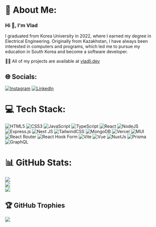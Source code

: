 # 💫 About Me:
### Hi 👋, I'm Vlad
I graduated from Korea University in 2022, where I earned my degree in Electrical Engineering. Originally from Kazakhstan, I have always been interested in computers and programs, which led me to pursue my education in South Korea and become a software developer.

👨‍💻 All of my projects are available at [vladli.dev](https://vladli.dev)


## 🌐 Socials:
[![Instagram](https://img.shields.io/badge/Instagram-%23E4405F.svg?logo=Instagram&logoColor=white)](https://instagram.com/v1adli) [![LinkedIn](https://img.shields.io/badge/LinkedIn-%230077B5.svg?logo=linkedin&logoColor=white)](https://linkedin.com/in/vladislavli) 

# 💻 Tech Stack:
![HTML5](https://img.shields.io/badge/html5-%23E34F26.svg?style=for-the-badge&logo=html5&logoColor=white) ![CSS3](https://img.shields.io/badge/css3-%231572B6.svg?style=for-the-badge&logo=css3&logoColor=white) ![JavaScript](https://img.shields.io/badge/javascript-%23323330.svg?style=for-the-badge&logo=javascript&logoColor=%23F7DF1E) ![TypeScript](https://img.shields.io/badge/typescript-%23007ACC.svg?style=for-the-badge&logo=typescript&logoColor=white) ![React](https://img.shields.io/badge/react-%2320232a.svg?style=for-the-badge&logo=react&logoColor=%2361DAFB) ![NodeJS](https://img.shields.io/badge/node.js-6DA55F?style=for-the-badge&logo=node.js&logoColor=white) ![Express.js](https://img.shields.io/badge/express.js-%23404d59.svg?style=for-the-badge&logo=express&logoColor=%2361DAFB) ![Next JS](https://img.shields.io/badge/Next-black?style=for-the-badge&logo=next.js&logoColor=white) ![TailwindCSS](https://img.shields.io/badge/tailwindcss-%2338B2AC.svg?style=for-the-badge&logo=tailwind-css&logoColor=white) ![MongoDB](https://img.shields.io/badge/MongoDB-%234ea94b.svg?style=for-the-badge&logo=mongodb&logoColor=white) ![Vercel](https://img.shields.io/badge/vercel-%23000000.svg?style=for-the-badge&logo=vercel&logoColor=white) ![MUI](https://img.shields.io/badge/MUI-%230081CB.svg?style=for-the-badge&logo=mui&logoColor=white) ![React Router](https://img.shields.io/badge/React_Router-CA4245?style=for-the-badge&logo=react-router&logoColor=white) ![React Hook Form](https://img.shields.io/badge/React%20Hook%20Form-%23EC5990.svg?style=for-the-badge&logo=reacthookform&logoColor=white) ![Vite](https://img.shields.io/badge/vite-%23646CFF.svg?style=for-the-badge&logo=vite&logoColor=white) ![Vue](https://img.shields.io/badge/vue-4FC08D.svg?style=for-the-badge&logo=vuedotjs&logoColor=white) ![NuxtJs](https://img.shields.io/badge/nuxtjs-00DC82.svg?style=for-the-badge&logo=nuxtdotjs&logoColor=white) ![Prisma](https://img.shields.io/badge/prisma-2D3748.svg?style=for-the-badge&logo=prisma&logoColor=white) ![GraphQL](https://img.shields.io/badge/graphql-%23E10098.svg?style=for-the-badge&logo=graphql)


# 📊 GitHub Stats:
![](https://github-readme-stats.vercel.app/api?username=vladli&theme=react&hide_border=false&include_all_commits=false&count_private=true)<br/>
![](https://github-readme-streak-stats.herokuapp.com/?user=vladli&theme=react&hide_border=false)<br/>
![](https://github-readme-stats.vercel.app/api/top-langs/?username=vladli&theme=react&hide_border=false&include_all_commits=false&count_private=true&layout=compact)

## 🏆 GitHub Trophies
![](https://github-profile-trophy.vercel.app/?username=vladli&theme=gitdimmed&no-frame=false&no-bg=false&margin-w=4)

